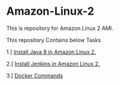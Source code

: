 # Amazon-Linux-2
This is repository for Amazon Linux 2 AMI.

This repository Contains below Tasks

1.] [Install Java 8 in Amazon Linux 2.](https://github.com/yash-sonani/Amazon-Linux-2/blob/master/Install_Java_8.md)

2.] [Install Jenkins in Amazon Linux 2.](https://github.com/yash-sonani/Amazon-Linux-2/blob/master/Install_Jenkins.md)

3.] [Docker Commands](https://github.com/yash-sonani/Amazon-Linux-2/blob/master/Docker_Commands.md)
